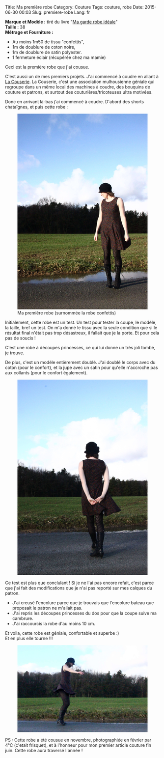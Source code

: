 Title: Ma première robe
Category: Couture
Tags: couture, robe
Date: 2015-06-30 00:03
Slug: premiere-robe
Lang: fr

**Marque et Modèle :** tiré du livre "[Ma garde robe idéale](http://www.marabout.com/la-garde-robe-ideale-9782501096843)"<br>
**Taille :** 38<br>
**Métrage et Fourniture :** <br>
- Au moins 1m50 de tissu "confettis",<br>
- 1m de doublure de coton noire,<br>
- 1m de doublure de satin polyester.<br>
- 1 fermeture éclair (récupérée chez ma mamie)<br>

Ceci est la première robe que j'ai cousue.

C'est aussi un de mes premiers projets. J'ai commencé à coudre en allant à [La Couserie](https://www.facebook.com/lacouserie?fref=nf). La Couserie, c'est une association mulhousienne géniale qui regroupe dans un même local des machines à coudre, des bouquins de couture et patrons, et surtout des couturières/tricoteuses ultra motivées.

Donc en arrivant là-bas j'ai commencé à coudre. D'abord des shorts chataîgnes, et puis cette robe :

<figure>
	<img src="images/robe_confetti_1.JPG" alt="première robe 1">
	<figcaption>Ma première robe (surnommée la robe confettis)</figcaption>
</figure>

Initialement, cette robe est un test. Un test pour tester la coupe, le modèle, la taille, bref un test. On m'a donné le tissu avec la seule condition que si le résultat final n'était pas trop désastreux, il fallait que je la porte. Et pour cela pas de soucis !

C'est une robe à découpes princesses, ce qui lui donne un très joli tombé, je trouve.

De plus, c'est un modèle entièrement doublé. J'ai doublé le corps avec du coton (pour le confort), et la jupe avec un satin pour qu'elle n'accroche pas aux collants (pour le confort également).

<figure>
	<img src="images/robe_confetti_2.JPG" alt="première robe 2">
</figure>

Ce test est plus que conclulant ! Si je ne l'ai pas encore refait, c'est parce que j'ai fait des modifications que je n'ai pas reporté sur mes calques du patron.<br>
- J'ai creusé l'encolure parce que je trouvais que l'encolure bateau que proposait le patron ne m'allait pas.<br>
- J'ai repris les découpes princesses du dos pour que la coupe suive ma cambrure.<br>
- J'ai raccourcis la robe d'au moins 10 cm.

Et voila, cette robe est géniale, confortable et superbe :)<br>
Et en plus elle tourne !!!
<figure>
	<img src="images/robe_confetti_3.JPG" alt="première robe 3">
</figure>

PS : Cette robe a été cousue en novembre, photographiée en février par 4°C (c'etait frisquet), et à l'honneur pour mon premier article couture fin juin. Cette robe aura traversé l'année !
